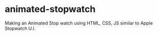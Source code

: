 # animated-stopwatch

Making an Animated Stop watch using HTML, CSS, JS similar to Apple Stopwatch U.I.
